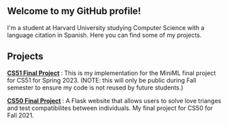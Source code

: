 ## Welcome to my GitHub profile!

I'm a student at Harvard University studying Computer Science with a language citation in Spanish. Here you can find some of my projects.

## Projects
<b>[CS51 Final Project](https://github.com/ArjonH/MiniML) </b>: This is my implementation for the MiniML final project for CS51 for Spring 2023.
(NOTE: this will only be public during Fall semester to ensure my code is not reused by future students.)

<b>[CS50 Final Project](https://github.com/ArjonH/LoveTest50) </b>: A Flask website that allows users to solve love trianges and test compatibilites between individuals. My final project for CS50 for Fall 2021.

<!--
<b>Math 21b Notes</b>: Notes for Math 21b: Linear Algebra and Differntial Equations. Currently a work in progress.

<b>Math 21a Notes</b>: Notes for Math 21a: Multivariable Calculus. Currently a work in progress.

<b>Math 1b Notes</b>: Notes for Math 1b: Integration, Series and Differential Equations. Currently a work in progress.
-->

<!--
**ArjonH/ArjonH** is a ✨ _special_ ✨ repository because its `README.md` (this file) appears on your GitHub profile.

Here are some ideas to get you started:

- 🔭 I’m currently working on ...
- 🌱 I’m currently learning ...
- 👯 I’m looking to collaborate on ...
- 🤔 I’m looking for help with ...
- 💬 Ask me about ...
- 📫 How to reach me: ...
- 😄 Pronouns: ...
- ⚡ Fun fact: ...
-->
